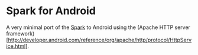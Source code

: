Spark for Android
=================

A very minimal port of the [Spark](https://github.com/perwendel/spark) to Android using the (Apache HTTP server framework)[http://developer.android.com/reference/org/apache/http/protocol/HttpService.html].

